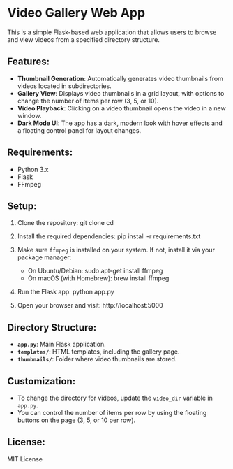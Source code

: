 # Video Gallery Web App

This is a simple Flask-based web application that allows users to browse and view videos from a specified directory structure.

## Features:
- **Thumbnail Generation**: Automatically generates video thumbnails from videos located in subdirectories.
- **Gallery View**: Displays video thumbnails in a grid layout, with options to change the number of items per row (3, 5, or 10).
- **Video Playback**: Clicking on a video thumbnail opens the video in a new window.
- **Dark Mode UI**: The app has a dark, modern look with hover effects and a floating control panel for layout changes.

## Requirements:
- Python 3.x
- Flask
- FFmpeg

## Setup:
1. Clone the repository:
   git clone <repository-url>
   cd <repository-directory>

2. Install the required dependencies:
   pip install -r requirements.txt

3. Make sure `ffmpeg` is installed on your system. If not, install it via your package manager:
   - On Ubuntu/Debian:
     sudo apt-get install ffmpeg
   - On macOS (with Homebrew):
     brew install ffmpeg

4. Run the Flask app:
   python app.py

5. Open your browser and visit:
   http://localhost:5000

## Directory Structure:
- **`app.py`**: Main Flask application.
- **`templates/`**: HTML templates, including the gallery page.
- **`thumbnails/`**: Folder where video thumbnails are stored.

## Customization:
- To change the directory for videos, update the `video_dir` variable in `app.py`.
- You can control the number of items per row by using the floating buttons on the page (3, 5, or 10 per row).

## License:
MIT License